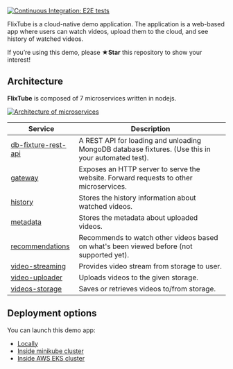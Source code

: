 [![Continuous Integration: E2E tests](https://github.com/korenandr/flixtube/actions/workflows/playwright.yml/badge.svg)](https://github.com/korenandr/flixtube/actions/workflows/playwright.yml)

FlixTube is a cloud-native demo application. The application is a web-based app where users can watch videos, upload them to the cloud, and see history of watched videos.

If you’re using this demo, please **★Star** this repository to show your interest!

## Architecture

**FlixTube** is composed of 7 microservices written in nodejs.

[![Architecture of
microservices](/docs/img/architecture-diagram.png)](/docs/img/architecture-diagram.png)


| Service                                              | Description                                                                                         |
| ---------------------------------------------------- | --------------------------------------------------------------------------------------------------- |
| [db-fixture-rest-api](/services/db-fixture-rest-api) | A REST API for loading and unloading MongoDB database fixtures. (Use this in your automated test).  |
| [gateway](/services/gateway)                         | Exposes an HTTP server to serve the website. Forward requests to other microservices.               |
| [history](/services/history)                         | Stores the history information about watched videos.                                                |
| [metadata](/services/metadata)                       | Stores the metadata about uploaded videos.                                                          |
| [recommendations](/services/recommendations)         | Recommends to watch other videos based on what's been viewed before (not supported yet).            |
| [video-streaming](/services/video-streaming)         | Provides video stream from storage to user.                                                         |
| [video-uploader](/services/video-uploader)           | Uploads videos to the given storage.                                                                |
| [videos-storage](/services/videos-storage)           | Saves or retrieves videos to/from storage.                                                          |

## Deployment options

You can launch this demo app:

* [Locally](/docs/local-launch-guide.md)
* [Inside minikube cluster](/docs/minikube-launch-guide.md)
* [Inside AWS EKS cluster](/docs/aws-eks-launch-guide.md)

